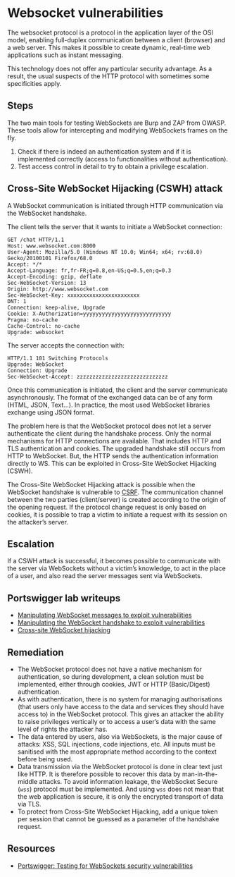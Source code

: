 # Websocket vulnerabilities

The websocket protocol is a protocol in the application layer of the OSI model, enabling full-duplex communication between a client (browser) and a web server. This makes it possible to create dynamic, real-time web applications such as instant messaging.

This technology does not offer any particular security advantage. As a result, the usual suspects of the HTTP protocol with sometimes some specificities apply.

## Steps

The two main tools for testing WebSockets are Burp and ZAP from OWASP. These tools allow for intercepting and modifying WebSockets frames on the fly.

1. Check if there is indeed an authentication system and if it is implemented correctly (access to functionalities without authentication).
2. Test access control in detail to try to obtain a privilege escalation.

## Cross-Site WebSocket Hijacking (CSWH) attack

A WebSocket communication is initiated through HTTP communication via the WebSocket handshake. 

The client tells the server that it wants to initiate a WebSocket connection:

```text
GET /chat HTTP/1.1
Host: www.websocket.com:8000
User-Agent: Mozilla/5.0 (Windows NT 10.0; Win64; x64; rv:68.0) Gecko/20100101 Firefox/68.0
Accept: */*
Accept-Language: fr,fr-FR;q=0.8,en-US;q=0.5,en;q=0.3
Accept-Encoding: gzip, deflate
Sec-WebSocket-Version: 13
Origin: http://www.websocket.com
Sec-WebSocket-Key: xxxxxxxxxxxxxxxxxxxxxxx
DNT: 1
Connection: keep-alive, Upgrade
Cookie: X-Authorization=yyyyyyyyyyyyyyyyyyyyyyyyyyyy
Pragma: no-cache
Cache-Control: no-cache
Upgrade: websocket
```

The server accepts the connection with:

```text
HTTP/1.1 101 Switching Protocols
Upgrade: WebSocket
Connection: Upgrade
Sec-WebSocket-Accept: zzzzzzzzzzzzzzzzzzzzzzzzzzzzz
```

Once this communication is initiated, the client and the server communicate asynchronously. The format of the exchanged data can be of any form (HTML, JSON, Text…). In practice, the most used WebSocket libraries exchange using JSON format. 

The problem here is that the WebSocket protocol does not let a server authenticate the client during the handshake process. Only the normal mechanisms for HTTP connections are available. That includes HTTP and TLS authentication and cookies. The upgraded handshake still occurs from HTTP to WebSocket. But, the HTTP sends the authentication information directly to WS. This can be exploited in Cross-Site WebSocket Hijacking (CSWH).

The Cross-Site WebSocket Hijacking attack is possible when the WebSocket handshake is vulnerable to [CSRF](csrf.md). The communication channel between the two parties (client/server) is created according to the origin of the opening request. If the protocol change request is only based on cookies, it is possible to trap a victim to initiate a request with its session on the attacker’s server.

## Escalation

If a CSWH attack is successful, it becomes possible to communicate with the server via WebSockets without a victim’s knowledge, to act in the place of a user, and also read the server messages sent via WebSockets.

## Portswigger lab writeups

* [Manipulating WebSocket messages to exploit vulnerabilities](../sockets/1.md)
* [Manipulating the WebSocket handshake to exploit vulnerabilities](../sockets/2.md)
* [Cross-site WebSocket hijacking](../sockets/3.md)

## Remediation

* The WebSocket protocol does not have a native mechanism for authentication, so during development, a clean solution must be implemented, either through cookies, JWT or HTTP (Basic/Digest) authentication.
* As with authentication, there is no system for managing authorisations (that users only have access to the data and services they should have access to) in the WebSocket protocol. This gives an attacker the ability to raise privileges vertically or to access a user’s data with the same level of rights the attacker has.
* The data entered by users, also via WebSockets, is the major cause of attacks: XSS, SQL injections, code injections, etc. All inputs must be sanitised with the most appropriate method according to the context before being used.
* Data transmission via the WebSocket protocol is done in clear text just like HTTP. It is therefore possible to recover this data by man-in-the-middle attacks. To avoid information leakage, the WebSocket Secure (`wss`) protocol must be implemented. And using `wss` does not mean that the web application is secure, it is only the encrypted transport of data via TLS.
* To protect from Cross-Site WebSocket Hijacking, add a unique token per session that cannot be guessed as a parameter of the handshake request.

## Resources

* [Portswigger: Testing for WebSockets security vulnerabilities](https://portswigger.net/web-security/websockets)
